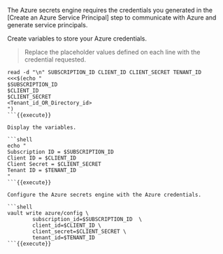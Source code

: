 The Azure secrets engine requires the credentials you generated in the
[Create an Azure Service Principal] step to communicate with Azure and generate
service principals.

Create variables to store your Azure credentials.

> Replace the placeholder values defined on each line with the credential requested.

```shell
read -d "\n" SUBSCRIPTION_ID CLIENT_ID CLIENT_SECRET TENANT_ID <<<$(echo "
$SUBSCRIPTION_ID
$CLIENT_ID
$CLIENT_SECRET
<Tenant_id_OR_Directory_id>
")
```{{execute}}

Display the variables.

```shell
echo "
Subscription ID = $SUBSCRIPTION_ID
Client ID = $CLIENT_ID
Client Secret = $CLIENT_SECRET
Tenant ID = $TENANT_ID
"
```{{execute}}

Configure the Azure secrets engine with the Azure credentials.

```shell
vault write azure/config \
        subscription_id=$SUBSCRIPTION_ID  \
        client_id=$CLIENT_ID \
        client_secret=$CLIENT_SECRET \
        tenant_id=$TENANT_ID
```{{execute}}

